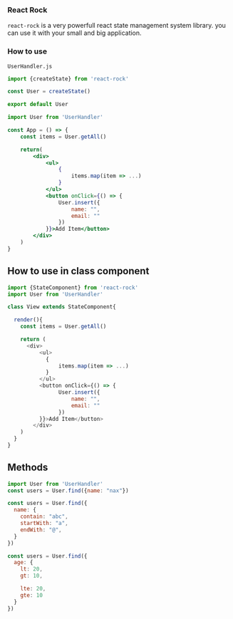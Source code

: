 ### React Rock
`react-rock` is a very powerfull react state management system library. you can use it with your small and big application.


### How to use
`UserHandler.js`
```js
import {createState} from 'react-rock'

const User = createState()

export default User
```

```jsx
import User from 'UserHandler'

const App = () => {
    const items = User.getAll()

    return(
        <div>
            <ul>
                {
                    items.map(item => ...)
                }
            </ul>
            <button onClick={() => {
                User.insert({
                    name: "",
                    email: ""
                })
            }}>Add Item</button>
        </div>
    )
}

```

## How to use in class component
```js
import {StateComponent} from 'react-rock'
import User from 'UserHandler'

class View extends StateComponent{

  render(){
    const items = User.getAll()

    return (
      <div>
          <ul>
            {
                items.map(item => ...)
            }
          </ul>
          <button onClick={() => {
                User.insert({
                    name: "",
                    email: ""
                })
          }}>Add Item</button>
        </div>
    )
  }
}

```

## Methods

```js
import User from 'UserHandler'
const users = User.find({name: "nax"})

const users = User.find({
  name: {
    contain: "abc",
    startWith: "a",
    endWith: "@",
  }
})

const users = User.find({
  age: {
    lt: 20,
    gt: 10,

    lte: 20,
    gte: 10
  }
})

```